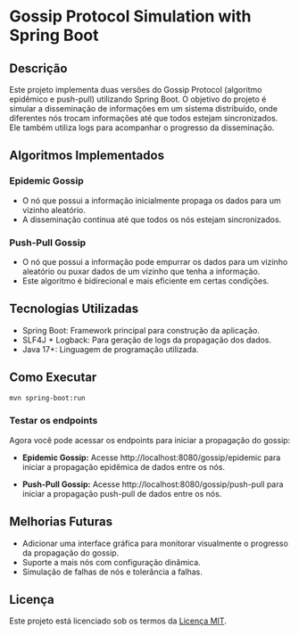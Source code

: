 # Gossip Protocol Simulation with Spring Boot

## Descrição
Este projeto implementa duas versões do Gossip Protocol (algoritmo epidêmico e push-pull) utilizando Spring Boot. O objetivo do projeto é simular a disseminação de informações em um sistema distribuído, onde diferentes nós trocam informações até que todos estejam sincronizados. Ele também utiliza logs para acompanhar o progresso da disseminação.

## Algoritmos Implementados

### Epidemic Gossip

* O nó que possui a informação inicialmente propaga os dados para um vizinho aleatório.
* A disseminação continua até que todos os nós estejam sincronizados.

### Push-Pull Gossip

* O nó que possui a informação pode empurrar os dados para um vizinho aleatório ou puxar dados de um vizinho que tenha a informação.
* Este algoritmo é bidirecional e mais eficiente em certas condições.

## Tecnologias Utilizadas
* Spring Boot: Framework principal para construção da aplicação.
* SLF4J + Logback: Para geração de logs da propagação dos dados.
* Java 17+: Linguagem de programação utilizada.

## Como Executar

```bash
mvn spring-boot:run
```

### Testar os endpoints

Agora você pode acessar os endpoints para iniciar a propagação do gossip:

* **Epidemic Gossip:**
Acesse http://localhost:8080/gossip/epidemic para iniciar a propagação epidêmica de dados entre os nós.

* **Push-Pull Gossip:**
Acesse http://localhost:8080/gossip/push-pull para iniciar a propagação push-pull de dados entre os nós.

## Melhorias Futuras

* Adicionar uma interface gráfica para monitorar visualmente o progresso da propagação do gossip.
* Suporte a mais nós com configuração dinâmica.
* Simulação de falhas de nós e tolerância a falhas.

## Licença

Este projeto está licenciado sob os termos da [Licença MIT](LICENSE).
